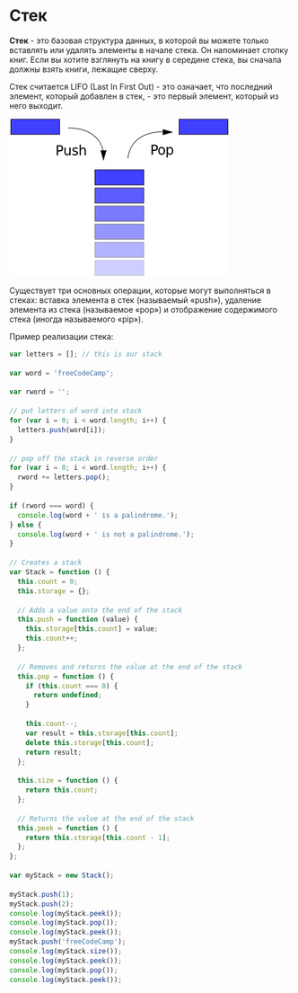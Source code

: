 # Стек

**Стек** - это базовая структура данных, в которой вы можете только вставлять или удалять элементы в начале стека. Он напоминает стопку книг. Если вы хотите взглянуть на книгу в середине стека, вы сначала должны взять книги, лежащие сверху.

Стек считается LIFO (Last In First Out) - это означает, что последний элемент, который добавлен в стек, - это первый элемент, который из него выходит.

![Стеки](stack.png)

Существует три основных операции, которые могут выполняться в стеках: вставка элемента в стек (называемый «push»), удаление элемента из стека (называемое «pop») и отображение содержимого стека (иногда называемого «pip»).

Пример реализации стека:

```js
var letters = []; // this is our stack

var word = 'freeCodeCamp';

var rword = '';

// put letters of word into stack
for (var i = 0; i < word.length; i++) {
  letters.push(word[i]);
}

// pop off the stack in reverse order
for (var i = 0; i < word.length; i++) {
  rword += letters.pop();
}

if (rword === word) {
  console.log(word + ' is a palindrome.');
} else {
  console.log(word + ' is not a palindrome.');
}

// Creates a stack
var Stack = function () {
  this.count = 0;
  this.storage = {};

  // Adds a value onto the end of the stack
  this.push = function (value) {
    this.storage[this.count] = value;
    this.count++;
  };

  // Removes and returns the value at the end of the stack
  this.pop = function () {
    if (this.count === 0) {
      return undefined;
    }

    this.count--;
    var result = this.storage[this.count];
    delete this.storage[this.count];
    return result;
  };

  this.size = function () {
    return this.count;
  };

  // Returns the value at the end of the stack
  this.peek = function () {
    return this.storage[this.count - 1];
  };
};

var myStack = new Stack();

myStack.push(1);
myStack.push(2);
console.log(myStack.peek());
console.log(myStack.pop());
console.log(myStack.peek());
myStack.push('freeCodeCamp');
console.log(myStack.size());
console.log(myStack.peek());
console.log(myStack.pop());
console.log(myStack.peek());
```
